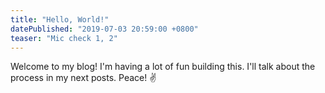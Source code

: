 ```yaml
---
title: "Hello, World!"
datePublished: "2019-07-03 20:59:00 +0800"
teaser: "Mic check 1, 2"
---
```


Welcome to my blog! I'm having a lot of fun building this. I'll talk about the process in my next posts. Peace! ✌️